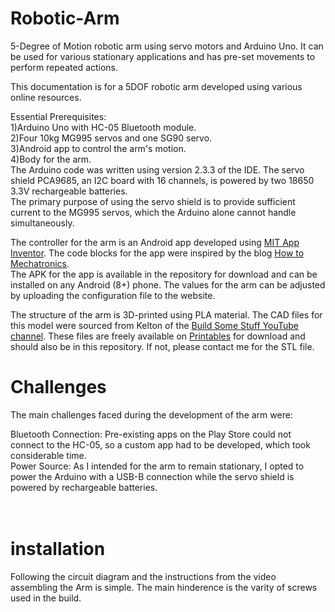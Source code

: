# Robotic-Arm
5-Degree of Motion robotic arm using servo motors and Arduino Uno. It can be used for various stationary applications and has pre-set movements to perform repeated actions.<br/>

This documentation is for a 5DOF robotic arm developed using various online resources.<br/>

Essential Prerequisites:<br/>
1)Arduino Uno with HC-05 Bluetooth module.<br/>
2)Four 10kg MG995 servos and one SG90 servo.<br/>
3)Android app to control the arm's motion.<br/>
4)Body for the arm.<br/>
The Arduino code was written using version 2.3.3 of the IDE. The servo shield PCA9685, an I2C board with 16 channels, is powered by two 18650 3.3V rechargeable batteries. <br/>The primary purpose of using the servo shield is to provide sufficient current to the MG995 servos, which the Arduino alone cannot handle simultaneously.<br/>

The controller for the arm is an Android app developed using [MIT App Inventor](https://appinventor.mit.edu/). The code blocks for the app were inspired by the blog [How to Mechatronics](https://howtomechatronics.com/tutorials/arduino/diy-arduino-robot-arm-with-smartphone-control/). <br/>The APK for the app is available in the repository for download and can be installed on any Android (8+) phone. The values for the arm can be adjusted by uploading the configuration file to the website.<br/>

The structure of the arm is 3D-printed using PLA material. The CAD files for this model were sourced from Kelton of the [Build Some Stuff YouTube channel](https://www.youtube.com/@buildsomestuff). These files are freely available on [Printables](https://www.printables.com/model/818975-compact-robot-arm-arduino-3d-printed) for download and should also be in this repository. If not, please contact me for the STL file.<br/>

# Challenges
The main challenges faced during the development of the arm were:<br/>

Bluetooth Connection: Pre-existing apps on the Play Store could not connect to the HC-05, so a custom app had to be developed, which took considerable time.<br/>
Power Source: As I intended for the arm to remain stationary, I opted to power the Arduino with a USB-B connection while the servo shield is powered by rechargeable batteries.<br/>
<br/><br/>

# installation<br/>
Following the circuit diagram and the instructions from the video assembling the Arm is simple. The main hinderence is the varity of screws used in the build.
